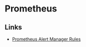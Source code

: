 # Prometheus
## Links
- [Prometheus Alert Manager Rules](https://awesome-prometheus-alerts.grep.to/rules.html)
